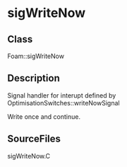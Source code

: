 # sigWriteNow 
## Class
Foam::sigWriteNow

## Description
Signal handler for interupt defined by OptimisationSwitches::writeNowSignal

Write once and continue.

## SourceFiles
sigWriteNow.C

